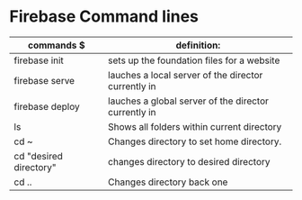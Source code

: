 # Firebase Command lines

|                commands  $                   |                   definition:                              |
|----------------------------------------------|------------------------------------------------------------|
|  firebase init                               |    sets up the foundation files for a website              |
|  firebase serve                              |    lauches a local server of the director currently in     |
|  firebase deploy                             |    lauches a global server of the director currently in    |
|  ls                                          |    Shows all folders within current directory              |
|  cd ~                                        |    Changes directory to set home directory.                |
|  cd "desired directory"                      |    changes directory to desired directory                  |
|  cd ..                                       |    Changes directory back one                              |

